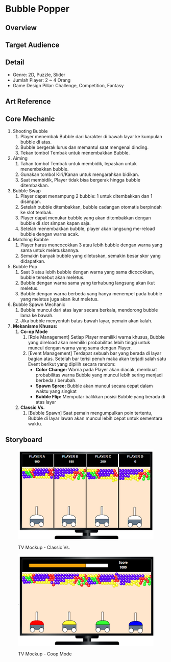 # Bubble Popper

## Overview



## Target Audience

## Detail

* Genre: 2D, Puzzle, Slider
* Jumlah Player: 2 \~ 4 Orang
* Game Design Pillar: Challenge, Competition, Fantasy

## Art Reference



## Core Mechanic

1. Shooting Bubble
   1. Player menembak Bubble dari karakter di bawah layar ke kumpulan bubble di atas.
   2. Bubble bergerak lurus dan memantul saat mengenai dinding.
   3. Tekan tombol Tembak untuk menembakkan Bubble.
2. Aiming&#x20;
   1. Tahan tombol Tembak untuk membidik, lepaskan untuk menembakkan bubble.
   2. Gunakan tombol Kiri/Kanan untuk mengarahkan bidikan.
   3. Saat membidik, Player tidak bisa bergerak hingga bubble ditembakkan.
3. Bubble Swap
   1. Player dapat menampung 2 bubble: 1 untuk ditembakkan dan 1 disimpan.
   2. Setelah bubble ditembakkan, bubble cadangan otomatis berpindah ke slot tembak.
   3. Player dapat menukar bubble yang akan ditembakkan dengan bubble di slot simpan kapan saja.
   4. Setelah menembakkan bubble, player akan langsung me-reload bubble dengan warna acak.
4. Matching Bubble
   1. Player harus mencocokkan 3 atau lebih bubble dengan warna yang sama untuk meletuskannya.
   2. Semakin banyak bubble yang diletuskan, semakin besar skor yang didapatkan.
5. Bubble Pop
   1. Saat 3 atau lebih bubble dengan warna yang sama dicocokkan, bubble tersebut akan meletus.
   2. Bubble dengan warna sama yang terhubung langsung akan ikut meletus.
   3. Bubble dengan warna berbeda yang hanya menempel pada bubble yang meletus juga akan ikut meletus.
6. Bubble Spawn Mechanic
   1. Bubble muncul dari atas layar secara berkala, mendorong bubble lama ke bawah.
   2. Jika bubble menyentuh batas bawah layar, pemain akan kalah.
7. **Mekanisme Khusus:**&#x20;
   1. **Co-op Mode**
      1. \[Role Management] Setiap Player memiliki warna khusus, Bubble yang direload akan memiliki probabilitas lebih tinggi untuk muncul dengan warna yang sama dengan Player.
      2. \[Event Management] Terdapat sebuah bar yang berada di layar bagian atas. Setelah bar terisi penuh maka akan terjadi salah satu Event berikut yang dipilih secara random:
         * **Color Change:** Warna pada Player akan diacak, membuat probabilitas warna Bubble yang muncul lebih sering menjadi berbeda / berubah.
         * **Spawn Spree:** Bubble akan muncul secara cepat dalam waktu yang singkat
         * **Bubble Flip:** Memputar balikkan posisi Bubble yang berada di atas layar&#x20;
   2. **Classic Vs.**&#x20;
      1. \[Bubble Spawn] Saat pemain mengumpulkan poin tertentu, Bubble di layar lawan akan muncul lebih cepat untuk sementara waktu.

## Storyboard

<figure><img src=".gitbook/assets/image (31).png" alt=""><figcaption><p>TV Mockup - Classic Vs.</p></figcaption></figure>

<figure><img src=".gitbook/assets/image (1).png" alt=""><figcaption><p>TV Mockup - Coop Mode</p></figcaption></figure>
